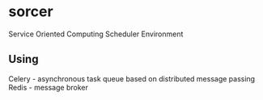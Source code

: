# sorcer
Service Oriented Computing Scheduler Environment

## Using
Celery - asynchronous task queue based on distributed message passing
Redis - message broker
